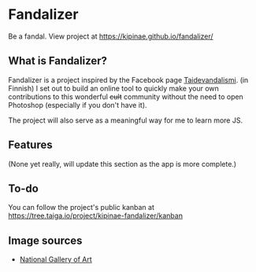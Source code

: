 # Fandalizer
Be a fandal. View project at https://kipinae.github.io/fandalizer/

## What is Fandalizer?
Fandalizer is a project inspired by the Facebook page [Taidevandalismi](https://www.facebook.com/taidevandalismi/). (in Finnish)
I set out to build an online tool to quickly make your own contributions to this wonderful ~~cult~~ community without the need to open Photoshop (especially if you don't have it).

The project will also serve as a meaningful way for me to learn more JS.

## Features
(None yet really, will update this section as the app is more complete.)

## To-do
You can follow the project's public kanban at https://tree.taiga.io/project/kipinae-fandalizer/kanban

## Image sources
* [National Gallery of Art](https://images.nga.gov/)
